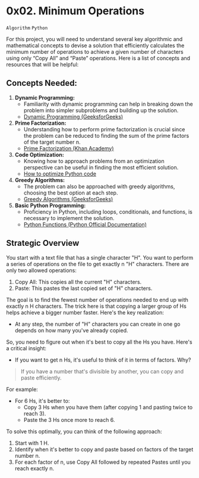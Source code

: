 # 0x02. Minimum Operations
`Algorithm` `Python`

For this project, you will need to understand several key algorithmic and mathematical concepts to devise a solution that efficiently calculates the minimum number of operations to achieve a given number of characters using only “Copy All” and “Paste” operations. Here is a list of concepts and resources that will be helpful:

## Concepts Needed:
1. **Dynamic Programming:**
    * Familiarity with dynamic programming can help in breaking down the problem into simpler subproblems and building up the solution.
    * [Dynamic Programming (GeeksforGeeks)](https://www.geeksforgeeks.org/dynamic-programming/)
2. **Prime Factorization:**
    * Understanding how to perform prime factorization is crucial since the problem can be reduced to finding the sum of the prime factors of the target number n.
    * [Prime Factorization (Khan Academy)](https://www.khanacademy.org/math/pre-algebra/pre-algebra-factors-multiples/pre-algebra-prime-factorization-prealg/v/prime-factorization)
3. **Code Optimization:**
    * Knowing how to approach problems from an optimization perspective can be useful in finding the most efficient solution.
    * [How to optimize Python code](https://stackify.com/how-to-optimize-python-code/)
4. **Greedy Algorithms:** 
    * The problem can also be approached with greedy algorithms, choosing the best option at each step.
    * [Greedy Algorithms (GeeksforGeeks)](https://www.geeksforgeeks.org/greedy-algorithms/)
5. **Basic Python Programming:**
    * Proficiency in Python, including loops, conditionals, and functions, is necessary to implement the solution.
    * [Python Functions (Python Official Documentation)](https://docs.python.org/3/tutorial/controlflow.html#defining-functions)

## Strategic Overview
You start with a text file that has a single character "H". You want to perform a series of operations on the file to get exactly n "H" characters. There are only two allowed operations:
1. Copy All: This copies all the current "H" characters.
2. Paste: This pastes the last copied set of "H" characters.

The goal is to find the fewest number of operations needed to end up with exactly n H characters.
The trick here is that copying a larger group of Hs helps achieve a bigger number faster. Here's the key realization:
* At any step, the number of "H" characters you can create in one go depends on how many you've already copied.

So, you need to figure out when it's best to copy all the Hs you have. Here's a critical insight:
* If you want to get n Hs, it's useful to think of it in terms of factors. Why?
>If you have a number that's divisible by another, you can copy and paste efficiently.

For example:
* For 6 Hs, it's better to:
    * Copy 3 Hs when you have them (after copying 1 and pasting twice to reach 3).
    * Paste the 3 Hs once more to reach 6.

To solve this optimally, you can think of the following approach:
1. Start with 1 H.
2. Identify when it's better to copy and paste based on factors of the target number n.
3. For each factor of n, use Copy All followed by repeated Pastes until you reach exactly n.
